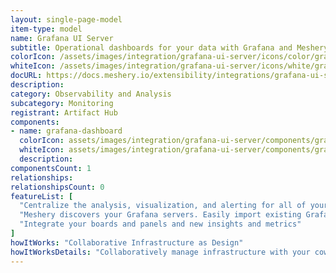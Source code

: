 ```yaml
---
layout: single-page-model
item-type: model
name: Grafana UI Server
subtitle: Operational dashboards for your data with Grafana and Meshery
colorIcon: /assets/images/integration/grafana-ui-server/icons/color/grafana-ui-server-color.svg
whiteIcon: /assets/images/integration/grafana-ui-server/icons/white/grafana-ui-server-white.svg
docURL: https://docs.meshery.io/extensibility/integrations/grafana-ui-server
description: 
category: Observability and Analysis
subcategory: Monitoring
registrant: Artifact Hub
components: 
- name: grafana-dashboard
  colorIcon: assets/images/integration/grafana-ui-server/components/grafana-dashboard/icons/color/grafana-dashboard-color.svg
  whiteIcon: assets/images/integration/grafana-ui-server/components/grafana-dashboard/icons/white/grafana-dashboard-white.svg
  description: 
componentsCount: 1
relationships: 
relationshipsCount: 0
featureList: [
  "Centralize the analysis, visualization, and alerting for all of your data with Grafana.",
  "Meshery discovers your Grafana servers. Easily import existing Grafana dashboards and panels into Meshery",
  "Integrate your boards and panels and new insights and metrics"
]
howItWorks: "Collaborative Infrastructure as Design"
howItWorksDetails: "Collaboratively manage infrastructure with your coworkers synchronously sharing the same designs."
---
```

